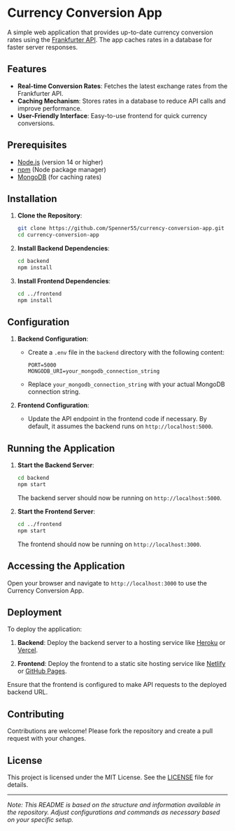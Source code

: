 # Currency Conversion App

A simple web application that provides up-to-date currency conversion rates using the [Frankfurter API](https://www.frankfurter.app/). The app caches rates in a database for faster server responses.

## Features

- **Real-time Conversion Rates**: Fetches the latest exchange rates from the Frankfurter API.
- **Caching Mechanism**: Stores rates in a database to reduce API calls and improve performance.
- **User-Friendly Interface**: Easy-to-use frontend for quick currency conversions.

## Prerequisites

- [Node.js](https://nodejs.org/) (version 14 or higher)
- [npm](https://www.npmjs.com/) (Node package manager)
- [MongoDB](https://www.mongodb.com/) (for caching rates)

## Installation

1. **Clone the Repository**:

   ```bash
   git clone https://github.com/Spenner55/currency-conversion-app.git
   cd currency-conversion-app
   ```

2. **Install Backend Dependencies**:

   ```bash
   cd backend
   npm install
   ```

3. **Install Frontend Dependencies**:

   ```bash
   cd ../frontend
   npm install
   ```

## Configuration

1. **Backend Configuration**:

   - Create a `.env` file in the `backend` directory with the following content:

     ```env
     PORT=5000
     MONGODB_URI=your_mongodb_connection_string
     ```

   - Replace `your_mongodb_connection_string` with your actual MongoDB connection string.

2. **Frontend Configuration**:

   - Update the API endpoint in the frontend code if necessary. By default, it assumes the backend runs on `http://localhost:5000`.

## Running the Application

1. **Start the Backend Server**:

   ```bash
   cd backend
   npm start
   ```

   The backend server should now be running on `http://localhost:5000`.

2. **Start the Frontend Server**:

   ```bash
   cd ../frontend
   npm start
   ```

   The frontend should now be running on `http://localhost:3000`.

## Accessing the Application

Open your browser and navigate to `http://localhost:3000` to use the Currency Conversion App.

## Deployment

To deploy the application:

1. **Backend**: Deploy the backend server to a hosting service like [Heroku](https://www.heroku.com/) or [Vercel](https://vercel.com/).

2. **Frontend**: Deploy the frontend to a static site hosting service like [Netlify](https://www.netlify.com/) or [GitHub Pages](https://pages.github.com/).

Ensure that the frontend is configured to make API requests to the deployed backend URL.

## Contributing

Contributions are welcome! Please fork the repository and create a pull request with your changes.

## License

This project is licensed under the MIT License. See the [LICENSE](LICENSE) file for details.

---

*Note: This README is based on the structure and information available in the repository. Adjust configurations and commands as necessary based on your specific setup.*
